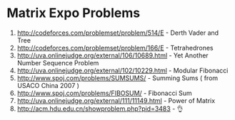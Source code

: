 # Matrix Expo Problems
1. http://codeforces.com/problemset/problem/514/E - Derth Vader and Tree
2. http://codeforces.com/problemset/problem/166/E - Tetrahedrones
3. http://uva.onlinejudge.org/external/106/10689.html - Yet Another Number Sequence Problem
4. http://uva.onlinejudge.org/external/102/10229.html - Modular Fibonacci
5. http://www.spoj.com/problems/SUMSUMS/ - Summing Sums ( from USACO China 2007 )
6. http://www.spoj.com/problems/FIBOSUM/ - Fibonacci Sum
7. http://uva.onlinejudge.org/external/111/11149.html - Power of Matrix
8. http://acm.hdu.edu.cn/showproblem.php?pid=3483 - :ok_hand:
